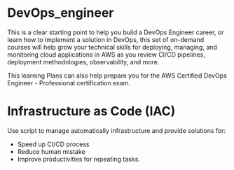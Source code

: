 # DevOps_engineer
This is a clear starting point to help you build a DevOps Engineer career, or learn how to implement a solution in DevOps, this set of on-demand courses will help grow your technical skills for deploying, managing, and monitoring cloud applications in AWS as you review CI/CD pipelines, deployment methodologies, observability, and more.

This learning Plans can also help prepare you for the AWS Certified DevOps Engineer - Professional certification exam.

# Infrastructure as Code (IAC)
Use script to manage automatically infrastructure and provide solutions for:
- Speed up CI/CD process
- Reduce human mistake
- Improve productivities for repeating tasks.

